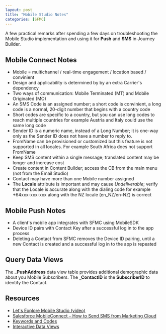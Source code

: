 ```yaml
---
layout: post
title: "Mobile Studio Notes"
categories: [SFMC]
---
```


A few practical remarks after spending a few days on troubleshooting the Mobile Studio implementation and using it for **Push** and **SMS** in Journey Builder.

## Mobile Connect Notes
*   Mobile = multichannel / real-time engagement / location based / convinient
*   Design and applicability is determined by by an extra Carrier's dependency
*   Two ways of communication: Mobile Terminated (MT) and Mobile Originated (MO)
*   An SMS Code is an assigned number; a short code is convinient, a long code is a normal, 20-digit number that begins with a country code
*   Short codes are specific to a country, but you can use long codes to reach multiple countries for example Austria and Italy could use the same long code
*   Sender ID is a numeric name, instead of a Long Number; it is one-way only as the Sender ID does not have a number to reply to.
*   FromName can be provisioned or customized but this feature is not supported in all locales. For example South Africa does not support FromName
*   Keep SMS content within a single message; translated content may be longer and increase cost
*   Create content in Content Builder; access the CB from the main menu (not from the Email Studio)
*   Contact may have more than one Mobile number assigned
*   The **Locale** attribute is important and may cause *Undeliverable*; verify that the Locale is accurate along with the dialing code for example +64xxx-xxx-xxx along with the NZ locale (en_NZ/en-NZ) is correct

## Mobile Push Notes
*   A client's mobile app integrates with SFMC using MobileSDK
*   Device ID pairs with Contact Key after a successful log in to the app process
*   Deleting a Contact from SFMC removes the Device ID pairing, until a new Contact is created and a successful log in to the app is repeated

##  Query Data Views
The **_PushAddress** data view table provides additional demographic data about you Mobile Subscribers. The **_ContactID** is the **SubscriberID** to identify the Contact.


## Resources
*   [Let's Explore Mobile Studio (video)](https://youtu.be/L2oqYb9nmpA?si=zF4HURSSstWkmg2q)
*   [Salesforce MobileConnect – How to Send SMS from Marketing Cloud](https://www.salesforceben.com/the-drip/salesforce-mobileconnect-how-to-send-sms-from-marketing-cloud/)
*   [Keywords and Codes](https://help.salesforce.com/s/articleView?id=sf.mc_moc_managing_keywords_on_short_and_long_codes_in_your_mobileconnect_accounts.htm&type=5)
*   [Interactive Data Views](https://dataviews.io/)